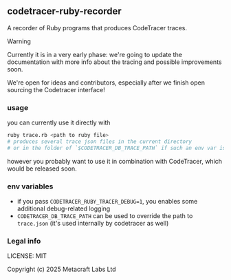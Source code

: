 ## codetracer-ruby-recorder

A recorder of Ruby programs that produces CodeTracer traces.

> [!WARNING]
> Currently it is in a very early phase: we're going to update the documentation
> with more info about the tracing and possible improvements soon.

We're open for ideas and contributors, especially after we finish open sourcing the Codetracer interface!

### usage

you can currently use it directly with

```bash
ruby trace.rb <path to ruby file>
# produces several trace json files in the current directory
# or in the folder of `$CODETRACER_DB_TRACE_PATH` if such an env var is defined
```

however you probably want to use it in combination with CodeTracer, which would be released soon.

### env variables

* if you pass `CODETRACER_RUBY_TRACER_DEBUG=1`, you enables some additional debug-related logging
* `CODETRACER_DB_TRACE_PATH` can be used to override the path to `trace.json` (it's used internally by codetracer as well)

### Legal info

LICENSE: MIT

Copyright (c) 2025 Metacraft Labs Ltd
